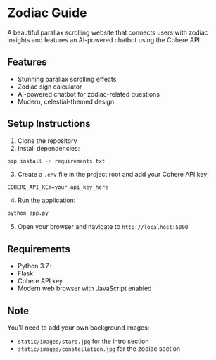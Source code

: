 # Zodiac Guide

A beautiful parallax scrolling website that connects users with zodiac insights and features an AI-powered chatbot using the Cohere API.

## Features
- Stunning parallax scrolling effects
- Zodiac sign calculator
- AI-powered chatbot for zodiac-related questions
- Modern, celestial-themed design

## Setup Instructions

1. Clone the repository
2. Install dependencies:
```bash
pip install -r requirements.txt
```

3. Create a `.env` file in the project root and add your Cohere API key:
```
COHERE_API_KEY=your_api_key_here
```

4. Run the application:
```bash
python app.py
```

5. Open your browser and navigate to `http://localhost:5000`

## Requirements
- Python 3.7+
- Flask
- Cohere API key
- Modern web browser with JavaScript enabled

## Note
You'll need to add your own background images:
- `static/images/stars.jpg` for the intro section
- `static/images/constellation.jpg` for the zodiac section
